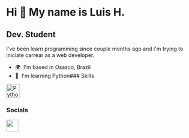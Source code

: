 Hi 👋 My name is Luis H.
========================

Dev. Student
------------

I've been learn programming since couple months ago and i'm trying to iniciate carrear as a web developer.

*   🌍  I'm based in Osasco, Brazil
*   🧠  I'm learning Python### Skills 
<p align="left">
<a href="https://www.python.org/" target="_blank" rel="noreferrer"><img src="https://raw.githubusercontent.com/danielcranney/readme-generator/main/public/icons/skills/python-colored.svg" width="36" height="36" alt="Python" /></a>
</p>
                    
  ### Socials
                  
                  
<p align="left">
                          
  <a href="https://www.github.com/LuisHRick" target="_blank" rel="noreferrer"><img src="https://raw.githubusercontent.com/danielcranney/readme-generator/main/public/icons/socials/github-dark.svg" width="32" height="32" /></a></p>

